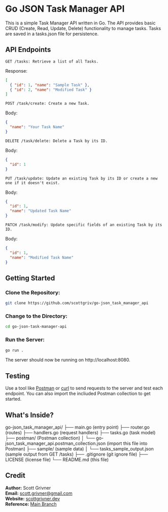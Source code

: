 # Go JSON Task Manager API

This is a simple Task Manager API written in Go. The API provides basic CRUD (Create, Read, Update, Delete) functionality to manage tasks. Tasks are saved in a tasks.json file for persistence.

## API Endpoints
```GET /tasks: Retrieve a list of all Tasks.```

Response:
```json
[
  { "id": 1, "name": "Sample Task" },
  { "id": 2, "name": "Modified Task" }
]

```

```POST /task/create: Create a new Task.```

Body:
```json
{
  "name": "Your Task Name"
}
```

```DELETE /task/delete: Delete a Task by its ID.```

Body:
```json
{
  "id": 1
}
```

```PUT /task/update: Update an existing Task by its ID or create a new one if it doesn't exist.```

Body:
```json
{
  "id": 1,
  "name": "Updated Task Name"
}
```

```PATCH /task/modify: Update specific fields of an existing Task by its ID.```

Body:
```json
{
  "id": 1,
  "name": "Modified Task Name"
}
```

## Getting Started

### Clone the Repository:

```bash
git clone https://github.com/scottgriv/go-json_task_manager_api
```

### Change to the Directory:

```bash
cd go-json-task-manager-api
```

### Run the Server:
```bash
go run .
```

The server should now be running on http://localhost:8080.

## Testing
Use a tool like [Postman](https://www.postman.com/) or [curl](https://curl.se/) to send requests to the server and test each endpoint. You can also import the incliuded Postman collection to get started.

## What's Inside?
go-json_task_manager_api/ 
├── main.go (entry point)
├── router.go (routes)
├── handlers.go (request handlers)
├── tasks.go (task model)
├── postman/ (Postman collection)
│   └── go-json_task_manager_api.postman_collection.json (import this file into Postman)
├── sample/ (sample data)
│   └── tasks_sample_output.json (sample output from GET /tasks)
├── .gitignore (git ignore file)
├── LICENSE (license file)
└── README.md (this file)

## Credit
**Author:** Scott Grivner <br>
**Email:** scott.grivner@gmail.com <br>
**Website:** [scottgrivner.dev](https://www.scottgriv.dev) <br>
**Reference:** [Main Branch](https://github.com/scottgriv/go-json_task_manager_api)
